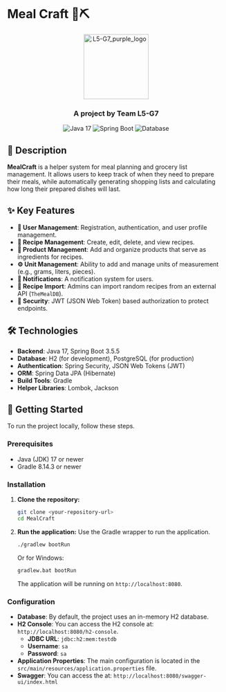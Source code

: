 # Meal Craft 🥗⛏️

<p align="center">
  <img src="https://github.com/user-attachments/assets/142b60b0-bedd-43a1-b250-7ba1f38e645e" 
       alt="L5-G7_purple_logo" 
       width="150" 
       height="150" />
</p>

<h3 align="center">
  A project by Team L5-G7
</h3>

<p align="center">
    <img src="https://img.shields.io/badge/Java-17-blue.svg" alt="Java 17">
    <img src="https://img.shields.io/badge/Spring%20Boot-3.5.5-brightgreen.svg" alt="Spring Boot">
    <img src="https://img.shields.io/badge/Database-H2%20/%20PostgreSQL-orange.svg" alt="Database">
</p>

## 📝 Description

**MealCraft** is a helper system for meal planning and grocery list management. It allows users to keep track of when they need to prepare their meals, while automatically generating shopping lists and calculating how long their prepared dishes will last.

## ✨ Key Features

* **👤 User Management**: Registration, authentication, and user profile management.
* **🥗 Recipe Management**: Create, edit, delete, and view recipes.
* **🛒 Product Management**: Add and organize products that serve as ingredients for recipes.
* **⚙️ Unit Management**: Ability to add and manage units of measurement (e.g., grams, liters, pieces).
* **🔔 Notifications**: A notification system for users.
* **🎲 Recipe Import**: Admins can import random recipes from an external API (`TheMealDB`).
* **🔐 Security**: JWT (JSON Web Token) based authorization to protect endpoints.

## 🛠️ Technologies

-   **Backend**: Java 17, Spring Boot 3.5.5
-   **Database**: H2 (for development), PostgreSQL (for production)
-   **Authentication**: Spring Security, JSON Web Tokens (JWT)
-   **ORM**: Spring Data JPA (Hibernate)
-   **Build Tools**: Gradle
-   **Helper Libraries**: Lombok, Jackson

## 🚀 Getting Started

To run the project locally, follow these steps.

### Prerequisites

-   Java (JDK) 17 or newer
-   Gradle 8.14.3 or newer

### Installation

1.  **Clone the repository:**
    ```bash
    git clone <your-repository-url>
    cd MealCraft
    ```

2.  **Run the application:**
    Use the Gradle wrapper to run the application.
    ```bash
    ./gradlew bootRun
    ```
    Or for Windows:
    ```bash
    gradlew.bat bootRun
    ```
    The application will be running on `http://localhost:8080`.

### Configuration

-   **Database**: By default, the project uses an in-memory H2 database.
-   **H2 Console**: You can access the H2 console at: `http://localhost:8080/h2-console`.
    -   **JDBC URL**: `jdbc:h2:mem:testdb`
    -   **Username**: `sa`
    -   **Password**: `sa`
-   **Application Properties**: The main configuration is located in the `src/main/resources/application.properties` file.
-   **Swagger**: You can access the at: `http://localhost:8080/swagger-ui/index.html`
